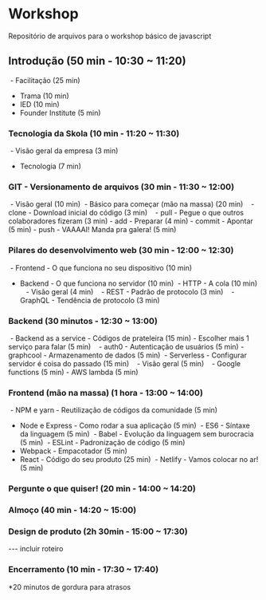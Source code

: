 # Workshop
Repositório de arquivos para o workshop básico de javascript

## Introdução (50 min - 10:30 ~ 11:20)
  - Facilitação (25 min)
  - Trama (10 min)
  - IED (10 min)
  - Founder Institute (5 min)
  
### Tecnologia da Skola (10 min - 11:20 ~ 11:30)
  - Visão geral da empresa (3 min)
  - Tecnologia (7 min)

### GIT - Versionamento de arquivos (30 min - 11:30 ~ 12:00)
  - Visão geral (10 min)
  - Básico para começar (mão na massa) (20 min)
    - clone - Download inicial do código (3 min)
    - pull - Pegue o que outros colaboradores fizeram (3 min)
    - add - Preparar (4 min)
    - commit - Apontar (5 min)
    - push - VAAAAI! Manda pra galera! (5 min)

### Pilares do desenvolvimento web (30 min - 12:00 ~ 12:30)
  - Frontend - O que funciona no seu dispositivo (10 min)
  - Backend - O que funciona no servidor (10 min)
  - HTTP - A cola (10 min)
    - Visão geral (4 min)
    - REST - Padrão de protocolo (3 min)
    - GraphQL - Tendência de protocolo (3 min)

### Backend (30 minutos - 12:30 ~ 13:00)
  - Backend as a service - Códigos de prateleira (15 min)
    - Escolher mais 1 serviço para falar (5 min)
    - auth0 - Autenticação de usuários (5 min)
    - graphcool - Armazenamento de dados (5 min)
  - Serverless - Configurar servidor é coisa do passado (15 min)
    - Visão geral (5 min)
    - Google functions (5 min)
    - AWS lambda (5 min)

### Frontend (mão na massa) (1 hora - 13:00 ~ 14:00)
  - NPM e yarn - Reutilização de códigos da comunidade (5 min)
  - Node e Express - Como rodar a sua aplicação (5 min)
  - ES6 - Síntaxe da linguagem (5 min)
  - Babel - Evolução da linguagem sem burocracia (5 min)
  - ESLint - Padronização de código (5 min)
  - Webpack - Empacotador (5 min)
  - React - Código do seu produto (25 min)
  - Netlify - Vamos colocar no ar! (5 min)
  
### Pergunte o que quiser! (20 min - 14:00 ~ 14:20)

### Almoço (40 min - 14:20 ~ 15:00)

### Design de produto (2h 30min - 15:00 ~ 17:30)
--- incluir roteiro

### Encerramento (10 min - 17:30 ~ 17:40)

*20 minutos de gordura para atrasos
